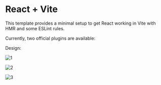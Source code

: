 # React + Vite

This template provides a minimal setup to get React working in Vite with HMR and some ESLint rules.

Currently, two official plugins are available:

Design:

![1](https://github.com/user-attachments/assets/8d545822-4941-49c3-8bd9-47134c040be9)

![2](https://github.com/user-attachments/assets/b20bc89c-2f03-4019-b148-a95127cbf7fb)


![3](https://github.com/user-attachments/assets/74d93673-472b-4c5a-ae08-3372d3dfbca5)
